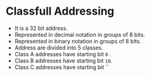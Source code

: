# Classfull Addressing

- It is a 32 bit address.
- Represented in decimal notation in groups of 8 bits.
- Represented in binary notation in groups of 8 bits.
- Address are divided into 5 classes.
- Class A addresses have starting bit `0` .
- Class B addresses have starting bit `10`.
- Class C addresses have starting bit ``
